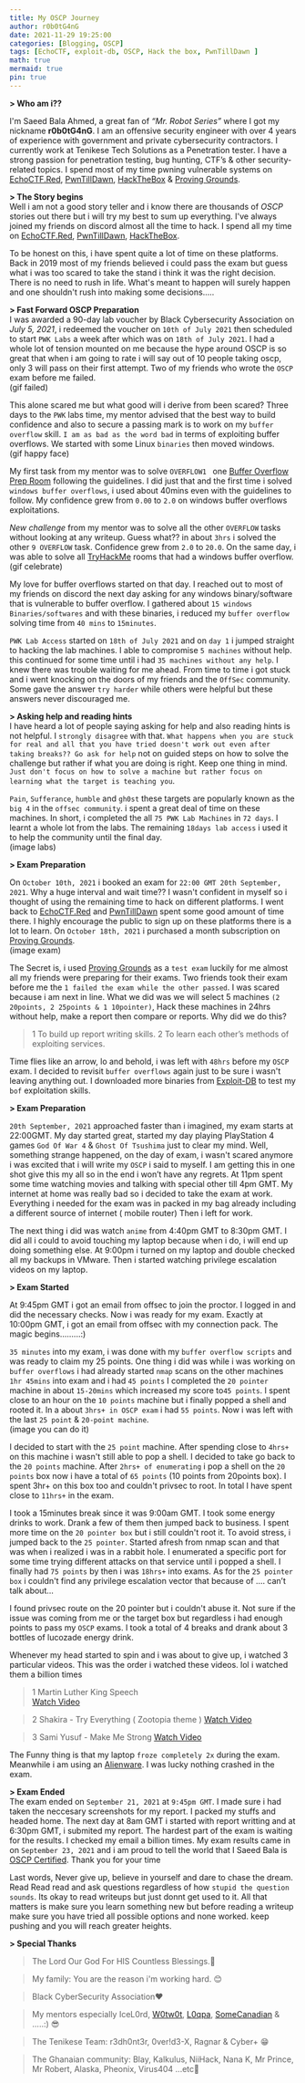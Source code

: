 ```yaml
---
title: My OSCP Journey 
author: r0b0tG4nG
date: 2021-11-29 19:25:00 
categories: [Blogging, OSCP]
tags: [EchoCTF, exploit-db, OSCP, Hack the box, PwnTillDawn ]
math: true
mermaid: true
pin: true
---
```


**> Who am i??**<br>

I'm Saeed Bala Ahmed, a great fan of _“Mr. Robot Series”_ where I got my nickname **r0b0tG4nG**. I am an offensive security engineer with over 4 years of experience with government and private cybersecurity contractors. I currently work at Tenikese Tech Solutions as a Penetration tester. I have a strong passion for penetration testing, bug hunting, CTF’s & other security-related topics. I spend most of my time pwning vulnerable systems on [EchoCTF.Red](https://echoctf.red/profile/5630024 "EchoCTF Profile"), [PwnTillDawn](https://online.pwntilldawn.com/Achievements/2101 "PwnTillDawn Profile"), [HackTheBox](https://app.hackthebox.com/profile/234268 "HackTheBox Profile") & [Proving Grounds](https://www.offensive-security.com/labs/ "Proving Grounds").<br> 


**> The Story begins**<br>
Well i am not a good story teller and i know there are thousands of *OSCP* stories out there but i will try my best to sum up everything. I've always joined my friends on discord almost all the time to hack. I spend all my time on [EchoCTF.Red](https://echoctf.red/ "EchoCTF Profile"), [PwnTillDawn](https://online.pwntilldawn.com/ "PwnTillDawn Profile"), [HackTheBox](https://app.hackthebox.com/ "HackTheBox Profile").<br>

To be honest on this, i have spent quite a lot of time on these platforms. Back in 2019 most of my friends believed i could pass the exam but guess what i was too scared to take the stand i think it was the right decision. There is no need to rush in life. What's meant to happen will surely happen and one shouldn't rush into making some decisions.....<br>


**> Fast Forward OSCP Preparation**<br>
I was awarded a 90-day lab voucher by Black Cybersecurity Association on *July 5, 2021*, i redeemed the voucher on `10th of July 2021` then scheduled to start `PWK Labs` a week after which was on `18th of July 2021`. I had a whole lot of tension mounted on me because the hype around OSCP is so great that when i am going to rate i will say out of 10 people taking oscp, only 3 will pass on their first attempt. Two of my friends who wrote the `OSCP` exam before me failed. <br>
(gif failed)<br>

This alone scared me but what good will i derive from been scared? Three days to the `PWK` labs time, my mentor advised that the best way to build confidence and also to secure a passing mark is to work on my `buffer overflow` skill. `I am as bad as the word bad` in terms of exploiting buffer overflows. We started with some Linux `binaries` then moved windows.<br>
(gif happy face)<br>

My first task from my mentor was to solve `OVERFLOW1 ` one <a href="https://tryhackme.com/room/bufferoverflowprep"> Buffer Overflow Prep Room</a> following the guidelines. I did just that and the first time i solved `windows buffer overflows`, i used about 40mins even with the guidelines to follow. My confidence grew from `0.00` to `2.0` on windows buffer overflows exploitations.<br>

*New challenge* from my mentor was to solve all the other `OVERFLOW` tasks without looking at any writeup. Guess what?? in about `3hrs` i solved the other `9 OVERFLOW` task. Confidence grew from `2.0` to `20.0`. On the same day, i was able to solve all <a href="https://tryhackme.com/">TryHackMe</a> rooms that had a windows buffer overflow.<br>
(gif celebrate)<br>

My love for buffer overflows started on that day. I reached out to most of my friends on discord the next day asking for any windows binary/software that is vulnerable to buffer overflow. I gathered about `15 windows Binaries/softwares` and with these binaries, i reduced my `buffer overflow` solving time from `40 mins` to `15minutes`.<br>

`PWK Lab Access` started on `18th of July 2021` and on `day 1` i jumped straight to hacking the lab machines. I able to compromise `5 machines` without help. this  continued for some time until i had `35 machines without any help`. I knew there was trouble waiting for me ahead.  From time to time i got stuck and i went knocking on the doors of my friends and the `OffSec` community. Some gave the answer `try harder` while others were helpful but these answers never discouraged me.<br>

**> Asking help and reading hints**<br>
I have heard a lot of people saying asking for help and also reading hints is not helpful. I `strongly disagree` with that. `What happens when you are stuck for real and all that you have tried doesn't work out even after taking breaks?? Go ask for help` not on guided steps on how to solve the challenge but rather if what you are doing is right. Keep one thing in mind. `Just don't focus on how to solve a machine but rather focus on learning what the target is teaching you`. <br>


`Pain`, `Sufferance`, `humble` and `gh0st` these targets are popularly known as the `big 4` in the `offsec community`. i spent a great deal of time on these machines. In short, i completed the all `75 PWK Lab Machines` in `72 days`. I learnt a whole lot from the labs. The remaining `18days lab access` i used it to help the community until the final day. <br>
(image labs)


**> Exam Preparation**<br>

On `October 10th, 2021` i booked an exam for `22:00 GMT 20th September, 2021`. Why a huge interval and wait time?? I wasn't confident in myself so i thought of using the remaining time to hack on different platforms. I went back to [EchoCTF.Red](https://echoctf.red/ "EchoCTF Profile") and [PwnTillDawn](https://online.pwntilldawn.com/ "PwnTillDawn Profile") spent some good amount of time there. I highly encourage the public to sign up on these platforms there is a lot to learn. On `October 18th, 2021` i purchased a month subscription on [Proving Grounds](https://www.offensive-security.com/labs/ "Proving Grounds").<br> 
(image exam)

The Secret is, i used [Proving Grounds](https://www.offensive-security.com/labs/ "Proving Grounds") as a `test exam` luckily for me almost all my friends were preparing for their exams. Two friends took their exam before me the `1 failed the exam while the other passed`. I was scared because i am next in line. What we did was we will select 5 machines `(2 20points, 2 25points & 1 10pointer)`, Hack these machines in 24hrs without help, make a report then compare or reports. Why did we do this?<br>

> 1 To build up report writing skills.
> 2 To learn each other’s methods of exploiting services.

Time flies like an arrow, lo and behold, i was left with `48hrs` before my `OSCP` exam. I decided to revisit `buffer overflows` again just to be sure i wasn't leaving anything out. I downloaded more binaries from <a href="https://www.exploit-db.com/?platform=windows&type=remote&tag=31"> Exploit-DB</a> to test my `bof` exploitation skills.<br>

**> Exam Preparation**<br>

`20th September, 2021` approached faster than i imagined, my exam starts at 22:00GMT. My day started great,  started my day playing PlayStation 4 games `God Of War 4` & `Ghost Of Tsushima` just to clear my mind. Well, something strange happened, on the day of exam, i wasn't scared anymore i was excited that i will write my `OSCP` i said to myself. I am getting this in one shot give this my all so in the end i won’t have any regrets. At 11pm spent some time watching movies and talking with special other till 4pm GMT. My internet at home was really bad so i decided to take the exam at work. Everything i needed for the exam was in packed in my bag already including a different source of internet ( mobile router) Then i left for work.<br>

The next thing i did was watch `anime` from 4:40pm GMT to 8:30pm GMT. I did all i could to avoid touching my laptop because when i do, i will end up doing something else. At 9:00pm i turned on my laptop and double checked all my backups in VMware. Then i started watching privilege escalation videos on my laptop. <br>


**> Exam Started**<br>

At 9:45pm GMT i got an email from offsec to join the proctor. I logged in and did the necessary checks. Now i was ready for my exam. Exactly at 10:00pm GMT, i got an email from offsec with my connection pack. The magic begins.........:)<br>


`35 minutes` into my exam, i was done with my `buffer overflow scripts` and was ready to claim my 25 points. One thing i did was while i was working on `buffer overflows` i had already started `nmap` scans on the other machines  `1hr 45mins` into exam and i had `45 points` I completed the `20 pointer` machine in about `15-20mins` which increased my score to`45 points`. I spent close to an hour on the `10 points` machine but i finally popped a shell and rooted it. In a about `3hrs+ in OSCP exam` i had `55 points`. Now i was left with the last `25 point` & `20-point machine`.<br>
(image you can do it)<br>


I decided to start with the `25 point` machine. After spending close to `4hrs+` on this machine i wasn't still able to pop a shell. I decided to take go back to the `20 points` machine. After `2hrs+ of enumerating` i pop a shell on the `20 points` box now i have a total of `65 points` (10 points from 20points box). I spent 3hr+ on this box too and couldn't privsec to root. In total I have spent close to `11hrs+` in the exam.<br>

I took a 15minutes break since it was 9:00am GMT. I took some energy drinks to work. Drank a few of them then jumped back to business. I spent more time on the `20 pointer box` but i still couldn't root it. To avoid stress, i jumped back to the `25 pointer`. Started afresh from nmap scan and that was when i realized i was in a rabbit hole. I enumerated a specific port for some time trying different attacks on that service until i popped a shell. I finally had `75 points` by then i was `18hrs+` into exams. As for the `25 pointer box` i couldn't find any privilege escalation vector that because of .... can’t talk about...<br>

I found privsec  route on the 20 pointer but i couldn't abuse it. Not sure if the issue was coming from me or the target box but regardless i had enough points to pass my `OSCP` exams. I took a total of 4 breaks and drank about 3 bottles of lucozade energy drink.<br> 

Whenever my head started to spin and i was about to give up, i watched 3 particular videos. This was the order i watched these videos. lol i watched them a billion times<br> 
> 1 Martin Luther King Speech<br>
<a href="https://youtu.be/MFOFs0iAwDg"> Watch Video </a><br>

> 2 Shakira - Try Everything ( Zootopia theme )
<a href="https://youtu.be/jpqV3dzYOgk"> Watch Video </a><br>

>3 Sami Yusuf - Make Me Strong
<a href="https://youtu.be/i3lqPUbYyTM"> Watch Video</a>

The Funny thing is that my laptop `froze completely 2x` during the exam. Meanwhile i am using an <a href="https://www.dell.com/en-us/shop/dell-laptops/alienware-m15-r4-gaming-laptop/spd/alienware-m15-r4-laptop/wnm15r420h">Alienware</a>. I was lucky nothing crashed in the exam.<br> 

**> Exam Ended**<br>
The exam ended on `September 21, 2021` at `9:45pm GMT`. I made sure i had taken the neccesary screenshots for my report. I packed my stuffs and headed home. The next day at 8am GMT i started with report writting and at 6:30pm GMT, i submited my report. The hardest part of the exam is waiting for the results. I checked my email a billion times. My exam results came in on `September 23, 2021` and i am proud to tell the world that I Saeed Bala is <a href="https://www.credly.com/badges/5e8534c3-e0fb-4bfe-9e39-d2f25a0fce50">OSCP Certified</a>. Thank you for your time


Last words, Never give up, believe in yourself and dare to chase the dream. Read Read read and ask questions regardless of how `stupid the question sounds`. Its okay to read writeups but just donnt get used to it. All that matters is make sure you learn something new but before reading a writeup make sure you have tried all possible options and none worked. keep pushing and you will reach greater heights.

**> Special Thanks**<br>
> The Lord Our God For HIS Countless Blessings.🙏

> My family: You are the reason i'm working hard. 😊

> Black CyberSecurity Association❤️

> My mentors especially IceL0rd, <a href="https://twitter.com/wotwot563/"> W0tw0t</a>, <a href="https://twitter.com/loqpa"> L0qpa</a>, <a href="https://github.com/som3canadian"> SomeCanadian</a> & .....:) 😎

> The Tenikese Team: r3dh0nt3r, 0ver!d3-X, Ragnar & Cyber+ 😁

> The Ghanaian community: Blay, Kalkulus, NiiHack, Nana K, Mr Prince, Mr Robert, Alaska, Pheonix, Virus404 ...etc🔐 